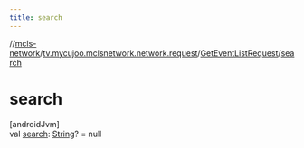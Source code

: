 ```yaml
---
title: search
---
```

//[mcls-network](../../../index.html)/[tv.mycujoo.mclsnetwork.network.request](../index.html)/[GetEventListRequest](index.html)/[search](search.html)



# search



[androidJvm]\
val [search](search.html): [String](https://kotlinlang.org/api/latest/jvm/stdlib/kotlin/-string/index.html)? = null




